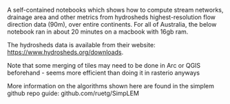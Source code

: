 A self-contained notebooks which shows how to compute stream networks, drainage area and other metrics from hydrosheds highest-resolution flow direction data (90m), over entire continents.  For all of Australia, the below notebook ran in about 20 minutes on a macbook with 16gb ram.

The hydrosheds data is available from their website: https://www.hydrosheds.org/downloads.

Note that some merging of tiles may need to be done in Arc or QGIS beforehand - seems more efficient than doing it in rasterio anyways

More information on the algorithms shown here are found in the simplem github repo guide: github.com/ruetg/SimpLEM
